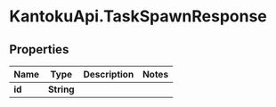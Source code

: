 # KantokuApi.TaskSpawnResponse

## Properties

Name | Type | Description | Notes
------------ | ------------- | ------------- | -------------
**id** | **String** |  | 


